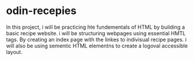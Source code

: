 # odin-recepies

In this project, i will be practicing hte fundementals of HTML by building a basic recipe website. i will be structuring webpages using essential HMTL tags. By creating an index page with the linkes to indivisual recipe pages. i will also be using sementic HTML elementns to create a logoval accessible layout. 